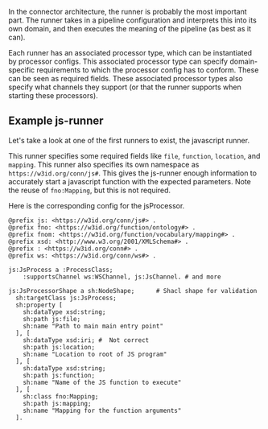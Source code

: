 In the connector architecture, the runner is probably the most important part. The runner takes in a pipeline configuration and interprets this into its own domain, and then executes the meaning of the pipeline (as best as it can).

Each runner has an associated processor type, which can be instantiated by processor configs. This associated processor type can specify domain-specific requirements to which the processor config has to conform. These can be seen as required fields. These associated processor types also specify what channels they support (or that the runner supports when starting these processors).

## Example js-runner

Let's take a look at one of the first runners to exist, the javascript runner.

This runner specifies some required fields like `file`, `function`, `location`, and `mapping`. This runner also specifies its own namespace as `https://w3id.org/conn/js#`. This gives the js-runner enough information to accurately start a javascript function with the expected parameters. Note the reuse of `fno:Mapping`, but this is not required.

Here is the corresponding config for the jsProcessor.

```turtle
@prefix js: <https://w3id.org/conn/js#> .
@prefix fno: <https://w3id.org/function/ontology#> .
@prefix fnom: <https://w3id.org/function/vocabulary/mapping#> .
@prefix xsd: <http://www.w3.org/2001/XMLSchema#> .
@prefix : <https://w3id.org/conn#> .
@prefix ws: <https://w3id.org/conn/ws#> .

js:JsProcess a :ProcessClass;
    :supportsChannel ws:WSChannel, js:JsChannel. # and more

js:JsProcessorShape a sh:NodeShape;      # Shacl shape for validation
  sh:targetClass js:JsProcess;
  sh:property [
    sh:dataType xsd:string;
    sh:path js:file;
    sh:name "Path to main main entry point"
  ], [
    sh:dataType xsd:iri; #  Not correct
    sh:path js:location;
    sh:name "Location to root of JS program"
  ], [
    sh:dataType xsd:string;
    sh:path js:function;
    sh:name "Name of the JS function to execute"
  ], [
    sh:class fno:Mapping; 
    sh:path js:mapping;
    sh:name "Mapping for the function arguments"
  ].
```
